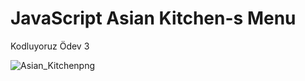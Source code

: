 # JavaScript Asian Kitchen-s Menu

Kodluyoruz Ödev 3

![Asian_Kitchenpng](https://user-images.githubusercontent.com/45533057/148678414-f0ed60c4-0957-4a07-86b8-de5ad155cf78.png)
